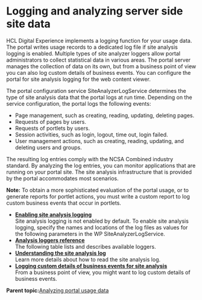 # Logging and analyzing server side site data

HCL Digital Experience implements a logging function for your usage data. The portal writes usage records to a dedicated log file if site analysis logging is enabled. Multiple types of site analyzer loggers allow portal administrators to collect statistical data in various areas. The portal server manages the collection of data on its own, but from a business point of view you can also log custom details of business events. You can configure the portal for site analysis logging for the web content viewer.

The portal configuration service SiteAnalyzerLogService determines the type of site analysis data that the portal logs at run time. Depending on the service configuration, the portal logs the following events:

-   Page management, such as creating, reading, updating, deleting pages.
-   Requests of pages by users.
-   Requests of portlets by users.
-   Session activities, such as login, logout, time out, login failed.
-   User management actions, such as creating, reading, updating, and deleting users and groups.

The resulting log entries comply with the NCSA Combined industry standard. By analyzing the log entries, you can monitor applications that are running on your portal site. The site analysis infrastructure that is provided by the portal accommodates most scenarios.

**Note:** To obtain a more sophisticated evaluation of the portal usage, or to generate reports for portlet actions, you must write a custom report to log custom business events that occur in portlets.

-   **[Enabling site analysis logging](../admin-system/adsaconf_tsk_nbl.md)**  
Site analysis logging is not enabled by default. To enable site analysis logging, specify the names and locations of the log files as values for the following parameters in the WP SiteAnalyzerLogService.
-   **[Analysis loggers reference](../admin-system/adsaconf_ref_loggers.md)**  
The following table lists and describes available loggers.
-   **[Understanding the site analysis log](../admin-system/adsaundr.md)**  
Learn more details about how to read the site analysis log.
-   **[Logging custom details of business events for site analysis](../admin-system/adsa_work_std_cust.md)**  
From a business point of view, you might want to log custom details of business events.

**Parent topic:**[Analyzing portal usage data](../admin-system/sa.md)

